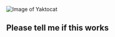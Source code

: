 ![Image of Yaktocat](https://octodex.github.com/images/yaktocat.png)
## Please tell me if this works
